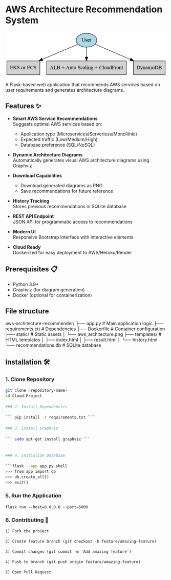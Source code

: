 # AWS Architecture Recommendation System

![AWS Architecture Diagram](static/aws_architecture.png)

A Flask-based web application that recommends AWS services based on user requirements and generates architecture diagrams.

## Features ✨

- **Smart AWS Service Recommendations**  
  Suggests optimal AWS services based on:
  - Application type (Microservices/Serverless/Monolithic)
  - Expected traffic (Low/Medium/High)
  - Database preference (SQL/NoSQL)
  
- **Dynamic Architecture Diagrams**  
  Automatically generates visual AWS architecture diagrams using Graphviz

- **Download Capabilities**  
  - Download generated diagrams as PNG
  - Save recommendations for future reference

- **History Tracking**  
  Stores previous recommendations in SQLite database

- **REST API Endpoint**  
  JSON API for programmatic access to recommendations

- **Modern UI**  
  Responsive Bootstrap interface with interactive elements

- **Cloud Ready**  
  Dockerized for easy deployment to AWS/Heroku/Render

## Prerequisites 📋

- Python 3.9+
- Graphviz (for diagram generation)
- Docker (optional for containerization)


## File structure 
aws-architecture-recommender/
├── app.py                 # Main application logic
├── requirements.txt       # Dependencies
├── Dockerfile             # Container configuration
├── static/                # Static assets
│   └── aws_architecture.png
├── templates/             # HTML templates
│   ├── index.html
│   ├── result.html
│   └── history.html
└── recommendations.db     # SQLite database

## Installation 🛠️

### 1. Clone Repository
```bash
git clone <repository-name>
cd Cloud-Project

### 2. Install Dependencies

``` pip install -r requirements.txt ```

### 3. Install Graphviz

``` sudo apt-get install graphviz ```


### 4. Initialize Database

```flask --app app.py shell
>>> from app import db
>>> db.create_all()
>>> exit() 
```

### 5. Run the Application

``` flask run --host=0.0.0.0 --port=5000 ```


### 6. Contributing 🤝

    1) Fork the project

    2) Create feature branch (git checkout -b feature/amazing-feature)

    3) Commit changes (git commit -m 'Add amazing feature')

    4) Push to branch (git push origin feature/amazing-feature)

    5) Open Pull Request
